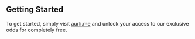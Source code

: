 ## Getting Started
To get started, simply visit [aurli.me](https://aurli.me) and unlock your access to our exclusive odds for completely free. 

